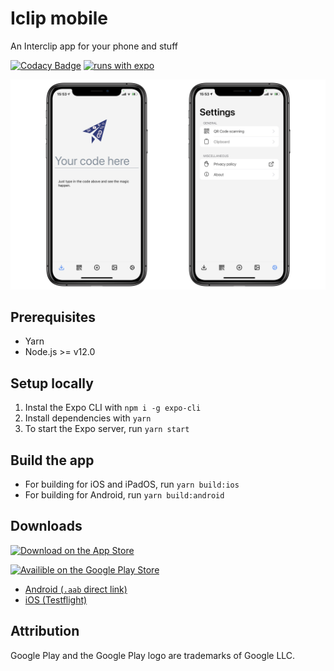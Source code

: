 # Iclip mobile

An Interclip app for your phone and stuff

[![Codacy Badge](https://api.codacy.com/project/badge/Grade/0386feedee2f409eb782a9f6082b8d74)](https://app.codacy.com/gh/filiptronicek/iclip-mobile?utm_source=github.com&utm_medium=referral&utm_content=filiptronicek/iclip-mobile&utm_campaign=Badge_Grade_Settings)
[![runs with expo](https://img.shields.io/badge/Runs%20with%20Expo-4630EB.svg?style=flat-square&logo=EXPO&labelColor=f3f3f3&logoColor=000)](https://expo.io/)

![How the app looks](docs/readme/hero.png)

## Prerequisites

- Yarn
- Node.js >= v12.0

## Setup locally

1.  Instal the Expo CLI with `npm i -g expo-cli`
2.  Install dependencies with `yarn`
3.  To start the Expo server, run `yarn start`

## Build the app

- For building for iOS and iPadOS, run `yarn build:ios`
- For building for Android, run `yarn build:android`

## Downloads

<a href="https://apps.apple.com/cz/app/interclip/id1546777494"> <img width="250" alt="Download on the App Store" src="https://files.catbox.moe/bpoouz.svg"> </a>

<a href="https://play.google.com/store/apps/details?id=com.filiptronicek.iclip"> <img width="250" alt="Availible on the Google Play Store" src="https://user-images.githubusercontent.com/29888641/122639762-03dbbb00-d0fc-11eb-97b8-ace2b53ceedf.png"> </a>

- [Android (`.aab` direct link)](https://github.com/filiptronicek/iclip-mobile/releases/latest/download/iclip.aab)
- [iOS (Testflight)](https://testflight.apple.com/join/g9WUiQpm)


## Attribution

Google Play and the Google Play logo are trademarks of Google LLC.
